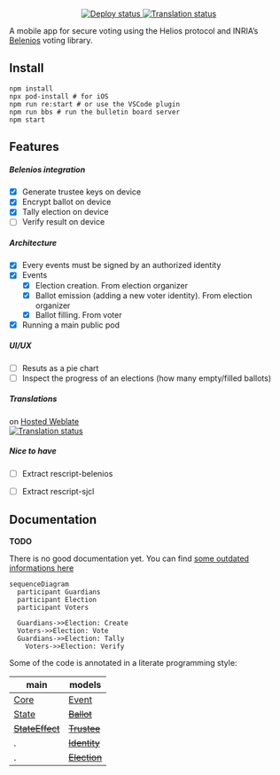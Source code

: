 <p align="center">
  <a href="https://app.netlify.com/sites/scrutin/deploys">
    <img src="https://api.netlify.com/api/v1/badges/c5ba7726-90e0-474e-b85f-4d1447fb11f5/deploy-status" alt="Deploy status" />
  </a>
  <a href="https://hosted.weblate.org/engage/scrutin/">
    <img src="https://hosted.weblate.org/widgets/scrutin/-/app/svg-badge.svg" alt="Translation status" />
  </a>
</p>

A mobile app for secure voting using the Helios protocol and INRIA’s [Belenios](https://www.belenios.org) voting library.

## Install

```
npm install
npx pod-install # for iOS
npm run re:start # or use the VSCode plugin
npm run bbs # run the bulletin board server
npm start
```

## Features

##### Belenios integration

- [x] Generate trustee keys on device
- [x] Encrypt ballot on device
- [x] Tally election on device
- [ ] Verify result on device

##### Architecture

- [x] Every events must be signed by an authorized identity
- [x] Events
	- [x] Election creation. From election organizer
	- [x] Ballot emission (adding a new voter identity). From election organizer
	- [x] Ballot filling. From voter
- [X] Running a main public pod

##### UI/UX

- [ ] Resuts as a pie chart
- [ ] Inspect the progress of an elections (how many empty/filled ballots)

##### Translations
on [Hosted Weblate](https://hosted.weblate.org/engage/scrutin/) \
<a href="https://hosted.weblate.org/engage/scrutin/">
<img src="https://hosted.weblate.org/widgets/scrutin/-/app/multi-auto.svg" alt="Translation status" />
</a>

##### Nice to have

- [ ] Extract rescript-belenios
- [ ] Extract rescript-sjcl


## Documentation

**TODO**

There is no good documentation yet. You can find [some outdated informations here](https://scrutin.app/article/)

```mermaid
sequenceDiagram
  participant Guardians
  participant Election
  participant Voters

  Guardians->>Election: Create
  Voters->>Election: Vote
  Guardians->>Election: Tally
	Voters->>Election: Verify
```

Some of the code is annotated in a literate programming style:

main | models
-----|-------
[Core](https://scrutin-app.github.io/scrutin/src/Core.html) | [Event](https://scrutin-app.github.io/scrutin/src/model/Event_.html)
[State](https://scrutin-app.github.io/scrutin/src/State.html) | ~~[Ballot](https://scrutin-app.github.io/scrutin/src/model/Ballot.html)~~
~~[StateEffect](https://scrutin-app.github.io/scrutin/src/StateEffect.html)~~ | ~~[Trustee](https://scrutin-app.github.io/scrutin/src/model/Trustee.html)~~
. | ~~[Identity](https://scrutin-app.github.io/scrutin/src/model/Identity.html)~~
. | ~~[Election](https://scrutin-app.github.io/scrutin/src/model/Election.html)~~


<!--
## Release
[Web demo](https://demo.scrutin.app)
[Android APK](https://expo.dev/accounts/mlalisse/projects/scrutin/builds/e6bd66f5-ce96-4dac-b874-ab2c0a1f3b1b)
-->
